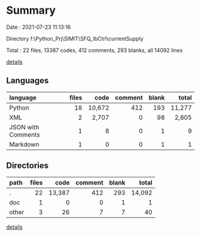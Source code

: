 # Summary

Date : 2021-07-23 11:13:16

Directory f:\Python_Prj\SIMIT\SFQ_IbCtrl\currentSupply

Total : 22 files,  13387 codes, 412 comments, 293 blanks, all 14092 lines

[details](details.md)

## Languages
| language | files | code | comment | blank | total |
| :--- | ---: | ---: | ---: | ---: | ---: |
| Python | 18 | 10,672 | 412 | 193 | 11,277 |
| XML | 2 | 2,707 | 0 | 98 | 2,805 |
| JSON with Comments | 1 | 8 | 0 | 1 | 9 |
| Markdown | 1 | 0 | 0 | 1 | 1 |

## Directories
| path | files | code | comment | blank | total |
| :--- | ---: | ---: | ---: | ---: | ---: |
| . | 22 | 13,387 | 412 | 293 | 14,092 |
| doc | 1 | 0 | 0 | 1 | 1 |
| other | 3 | 26 | 7 | 7 | 40 |

[details](details.md)